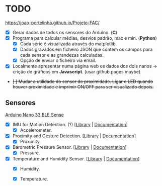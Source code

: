 # TODO  
https://joao-portelinha.github.io/Projeto-FAC/
- [x] Gerar dados de todos os sensores do Arduino. (**C**)
- [x] Programa para calcular médias, desvios padrão, max e min. (**Python**)
    - [x] Cada série é visualizada através do matplotlib.
    - [x] Dados gravados em ficheiro JSON que contem os campos para cada sensor e as grandezas calculadas.
    - [x] Opção de enviar o ficheiro via email.
- [x] Localmente apresentar numa página web os dados dos dois nanos -> crição de gráficos em **Javascript**. (usar github pages maybe)

- ~~[ ] Mudar a utilidade do sensor de proximidade. Ligar o LED quando houver proximidade e imprimir ON/OFF para ser visualizado depois.~~

## Sensores
[Arduino Nano 33 BLE Sense](https://docs.arduino.cc/hardware/nano-33-ble-sense)  

- [x] IMU for Motion Detection. (?) [[Library](https://www.arduino.cc/reference/en/libraries/arduino_lsm9ds1/) | [Documentation](https://docs.arduino.cc/tutorials/nano-33-ble-sense/imu-accelerometer)]
    - [x] Accelerometer.
- [x] Proximity and Gesture Detection. [[Library](https://www.arduino.cc/reference/en/libraries/arduino_apds9960/) | [Documentation](https://docs.arduino.cc/tutorials/nano-33-ble-sense/gesture-sensor)]
    - [x] Proximity.
- [x] Barometric Pressure Sensor. [[Library](https://www.arduino.cc/reference/en/libraries/arduino_lps22hb/) | [Documentation](https://docs.arduino.cc/tutorials/nano-33-ble-sense/barometric-sensor)]
    - [x] Pressure.
- [x] Temperature and Humidity Sensor. [[Library](https://www.arduino.cc/reference/en/libraries/arduino_hts221/) | [Documentation](https://docs.arduino.cc/tutorials/nano-33-ble-sense/humidity-and-temperature-sensor)]
    - [x] Humidity.
    - [X] Temperature.

